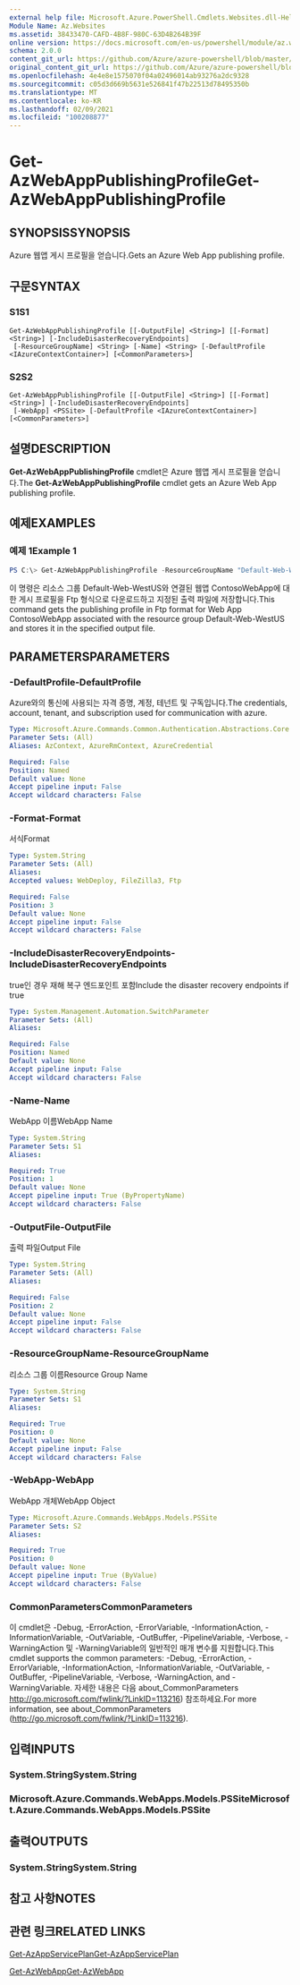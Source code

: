 ```yaml
---
external help file: Microsoft.Azure.PowerShell.Cmdlets.Websites.dll-Help.xml
Module Name: Az.Websites
ms.assetid: 38433470-CAFD-4B8F-980C-63D4B264B39F
online version: https://docs.microsoft.com/en-us/powershell/module/az.websites/get-azwebapppublishingprofile
schema: 2.0.0
content_git_url: https://github.com/Azure/azure-powershell/blob/master/src/Websites/Websites/help/Get-AzWebAppPublishingProfile.md
original_content_git_url: https://github.com/Azure/azure-powershell/blob/master/src/Websites/Websites/help/Get-AzWebAppPublishingProfile.md
ms.openlocfilehash: 4e4e8e1575070f04a02496014ab93276a2dc9328
ms.sourcegitcommit: c05d3d669b5631e526841f47b22513d78495350b
ms.translationtype: MT
ms.contentlocale: ko-KR
ms.lasthandoff: 02/09/2021
ms.locfileid: "100208877"
---
```

# <span data-ttu-id="348a9-101">Get-AzWebAppPublishingProfile</span><span class="sxs-lookup"><span data-stu-id="348a9-101">Get-AzWebAppPublishingProfile</span></span>

## <span data-ttu-id="348a9-102">SYNOPSIS</span><span class="sxs-lookup"><span data-stu-id="348a9-102">SYNOPSIS</span></span>
<span data-ttu-id="348a9-103">Azure 웹앱 게시 프로필을 얻습니다.</span><span class="sxs-lookup"><span data-stu-id="348a9-103">Gets an Azure Web App publishing profile.</span></span>

## <span data-ttu-id="348a9-104">구문</span><span class="sxs-lookup"><span data-stu-id="348a9-104">SYNTAX</span></span>

### <span data-ttu-id="348a9-105">S1</span><span class="sxs-lookup"><span data-stu-id="348a9-105">S1</span></span>
```
Get-AzWebAppPublishingProfile [[-OutputFile] <String>] [[-Format] <String>] [-IncludeDisasterRecoveryEndpoints]
 [-ResourceGroupName] <String> [-Name] <String> [-DefaultProfile <IAzureContextContainer>] [<CommonParameters>]
```

### <span data-ttu-id="348a9-106">S2</span><span class="sxs-lookup"><span data-stu-id="348a9-106">S2</span></span>
```
Get-AzWebAppPublishingProfile [[-OutputFile] <String>] [[-Format] <String>] [-IncludeDisasterRecoveryEndpoints]
 [-WebApp] <PSSite> [-DefaultProfile <IAzureContextContainer>] [<CommonParameters>]
```

## <span data-ttu-id="348a9-107">설명</span><span class="sxs-lookup"><span data-stu-id="348a9-107">DESCRIPTION</span></span>
<span data-ttu-id="348a9-108">**Get-AzWebAppPublishingProfile** cmdlet은 Azure 웹앱 게시 프로필을 얻습니다.</span><span class="sxs-lookup"><span data-stu-id="348a9-108">The **Get-AzWebAppPublishingProfile** cmdlet gets an Azure Web App publishing profile.</span></span>

## <span data-ttu-id="348a9-109">예제</span><span class="sxs-lookup"><span data-stu-id="348a9-109">EXAMPLES</span></span>

### <span data-ttu-id="348a9-110">예제 1</span><span class="sxs-lookup"><span data-stu-id="348a9-110">Example 1</span></span>
```powershell
PS C:\> Get-AzWebAppPublishingProfile -ResourceGroupName "Default-Web-WestUS" -Name "ContosoWebApp" -Format "Ftp" -OutputFile "C:\Users\contoso\outputfile.publishsettings"
```

<span data-ttu-id="348a9-111">이 명령은 리소스 그룹 Default-Web-WestUS와 연결된 웹앱 ContosoWebApp에 대한 게시 프로필을 Ftp 형식으로 다운로드하고 지정된 출력 파일에 저장합니다.</span><span class="sxs-lookup"><span data-stu-id="348a9-111">This command gets the publishing profile in Ftp format for Web App ContosoWebApp associated with the resource group Default-Web-WestUS and stores it in the specified output file.</span></span>

## <span data-ttu-id="348a9-112">PARAMETERS</span><span class="sxs-lookup"><span data-stu-id="348a9-112">PARAMETERS</span></span>

### <span data-ttu-id="348a9-113">-DefaultProfile</span><span class="sxs-lookup"><span data-stu-id="348a9-113">-DefaultProfile</span></span>
<span data-ttu-id="348a9-114">Azure와의 통신에 사용되는 자격 증명, 계정, 테넌트 및 구독입니다.</span><span class="sxs-lookup"><span data-stu-id="348a9-114">The credentials, account, tenant, and subscription used for communication with azure.</span></span>

```yaml
Type: Microsoft.Azure.Commands.Common.Authentication.Abstractions.Core.IAzureContextContainer
Parameter Sets: (All)
Aliases: AzContext, AzureRmContext, AzureCredential

Required: False
Position: Named
Default value: None
Accept pipeline input: False
Accept wildcard characters: False
```

### <span data-ttu-id="348a9-115">-Format</span><span class="sxs-lookup"><span data-stu-id="348a9-115">-Format</span></span>
<span data-ttu-id="348a9-116">서식</span><span class="sxs-lookup"><span data-stu-id="348a9-116">Format</span></span>

```yaml
Type: System.String
Parameter Sets: (All)
Aliases:
Accepted values: WebDeploy, FileZilla3, Ftp

Required: False
Position: 3
Default value: None
Accept pipeline input: False
Accept wildcard characters: False
```

### <span data-ttu-id="348a9-117">-IncludeDisasterRecoveryEndpoints</span><span class="sxs-lookup"><span data-stu-id="348a9-117">-IncludeDisasterRecoveryEndpoints</span></span>
<span data-ttu-id="348a9-118">true인 경우 재해 복구 엔드포인트 포함</span><span class="sxs-lookup"><span data-stu-id="348a9-118">Include the disaster recovery endpoints if true</span></span>

```yaml
Type: System.Management.Automation.SwitchParameter
Parameter Sets: (All)
Aliases:

Required: False
Position: Named
Default value: None
Accept pipeline input: False
Accept wildcard characters: False
```

### <span data-ttu-id="348a9-119">-Name</span><span class="sxs-lookup"><span data-stu-id="348a9-119">-Name</span></span>
<span data-ttu-id="348a9-120">WebApp 이름</span><span class="sxs-lookup"><span data-stu-id="348a9-120">WebApp Name</span></span>

```yaml
Type: System.String
Parameter Sets: S1
Aliases:

Required: True
Position: 1
Default value: None
Accept pipeline input: True (ByPropertyName)
Accept wildcard characters: False
```

### <span data-ttu-id="348a9-121">-OutputFile</span><span class="sxs-lookup"><span data-stu-id="348a9-121">-OutputFile</span></span>
<span data-ttu-id="348a9-122">출력 파일</span><span class="sxs-lookup"><span data-stu-id="348a9-122">Output File</span></span>

```yaml
Type: System.String
Parameter Sets: (All)
Aliases:

Required: False
Position: 2
Default value: None
Accept pipeline input: False
Accept wildcard characters: False
```

### <span data-ttu-id="348a9-123">-ResourceGroupName</span><span class="sxs-lookup"><span data-stu-id="348a9-123">-ResourceGroupName</span></span>
<span data-ttu-id="348a9-124">리소스 그룹 이름</span><span class="sxs-lookup"><span data-stu-id="348a9-124">Resource Group Name</span></span>

```yaml
Type: System.String
Parameter Sets: S1
Aliases:

Required: True
Position: 0
Default value: None
Accept pipeline input: False
Accept wildcard characters: False
```

### <span data-ttu-id="348a9-125">-WebApp</span><span class="sxs-lookup"><span data-stu-id="348a9-125">-WebApp</span></span>
<span data-ttu-id="348a9-126">WebApp 개체</span><span class="sxs-lookup"><span data-stu-id="348a9-126">WebApp Object</span></span>

```yaml
Type: Microsoft.Azure.Commands.WebApps.Models.PSSite
Parameter Sets: S2
Aliases:

Required: True
Position: 0
Default value: None
Accept pipeline input: True (ByValue)
Accept wildcard characters: False
```

### <span data-ttu-id="348a9-127">CommonParameters</span><span class="sxs-lookup"><span data-stu-id="348a9-127">CommonParameters</span></span>
<span data-ttu-id="348a9-128">이 cmdlet은 -Debug, -ErrorAction, -ErrorVariable, -InformationAction, -InformationVariable, -OutVariable, -OutBuffer, -PipelineVariable, -Verbose, -WarningAction 및 -WarningVariable의 일반적인 매개 변수를 지원합니다.</span><span class="sxs-lookup"><span data-stu-id="348a9-128">This cmdlet supports the common parameters: -Debug, -ErrorAction, -ErrorVariable, -InformationAction, -InformationVariable, -OutVariable, -OutBuffer, -PipelineVariable, -Verbose, -WarningAction, and -WarningVariable.</span></span> <span data-ttu-id="348a9-129">자세한 내용은 다음 about_CommonParameters http://go.microsoft.com/fwlink/?LinkID=113216) 참조하세요.</span><span class="sxs-lookup"><span data-stu-id="348a9-129">For more information, see about_CommonParameters (http://go.microsoft.com/fwlink/?LinkID=113216).</span></span>

## <span data-ttu-id="348a9-130">입력</span><span class="sxs-lookup"><span data-stu-id="348a9-130">INPUTS</span></span>

### <span data-ttu-id="348a9-131">System.String</span><span class="sxs-lookup"><span data-stu-id="348a9-131">System.String</span></span>

### <span data-ttu-id="348a9-132">Microsoft.Azure.Commands.WebApps.Models.PSSite</span><span class="sxs-lookup"><span data-stu-id="348a9-132">Microsoft.Azure.Commands.WebApps.Models.PSSite</span></span>

## <span data-ttu-id="348a9-133">출력</span><span class="sxs-lookup"><span data-stu-id="348a9-133">OUTPUTS</span></span>

### <span data-ttu-id="348a9-134">System.String</span><span class="sxs-lookup"><span data-stu-id="348a9-134">System.String</span></span>

## <span data-ttu-id="348a9-135">참고 사항</span><span class="sxs-lookup"><span data-stu-id="348a9-135">NOTES</span></span>

## <span data-ttu-id="348a9-136">관련 링크</span><span class="sxs-lookup"><span data-stu-id="348a9-136">RELATED LINKS</span></span>

[<span data-ttu-id="348a9-137">Get-AzAppServicePlan</span><span class="sxs-lookup"><span data-stu-id="348a9-137">Get-AzAppServicePlan</span></span>](./Get-AzAppServicePlan.md)

[<span data-ttu-id="348a9-138">Get-AzWebApp</span><span class="sxs-lookup"><span data-stu-id="348a9-138">Get-AzWebApp</span></span>](./Get-AzWebApp.md)


